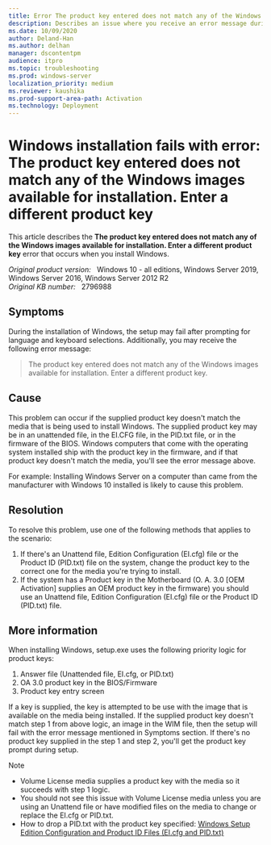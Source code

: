 ```yaml
---
title: Error The product key entered does not match any of the Windows images during Windows installation 
description: Describes an issue where you receive an error message during the installation of Windows.
ms.date: 10/09/2020
author: Deland-Han
ms.author: delhan
manager: dscontentpm
audience: itpro
ms.topic: troubleshooting
ms.prod: windows-server
localization_priority: medium
ms.reviewer: kaushika
ms.prod-support-area-path: Activation
ms.technology: Deployment
---
```

# Windows installation fails with error: The product key entered does not match any of the Windows images available for installation. Enter a different product key

This article describes the **The product key entered does not match any of the Windows images available for installation. Enter a different product key** error that occurs when you install Windows.

_Original product version:_ &nbsp; Windows 10 - all editions, Windows Server 2019, Windows Server 2016, Windows Server 2012 R2  
_Original KB number:_ &nbsp; 2796988

## Symptoms

During the installation of Windows, the setup may fail after prompting for language and keyboard selections. Additionally, you may receive the following error message:
> The product key entered does not match any of the Windows images available for installation. Enter a different product key.

## Cause

This problem can occur if the supplied product key doesn't match the media that is being used to install Windows. The supplied product key may be in an unattended file, in the EI.CFG file, in the PID.txt file, or in the firmware of the BIOS. Windows computers that come with the operating system installed ship with the product key in the firmware, and if that product key doesn't match the media, you'll see the error message above.

For example: Installing Windows Server on a computer than came from the manufacturer with Windows 10 installed is likely to cause this problem.

## Resolution

To resolve this problem, use one of the following methods that applies to the scenario:

1. If there's an Unattend file, Edition Configuration (EI.cfg) file or the Product ID (PID.txt) file on the system, change the product key to the correct one for the media you're trying to install.
2. If the system has a Product key in the Motherboard (O. A. 3.0 [OEM Activation] supplies an OEM product key in the firmware) you should use an Unattend file, Edition Configuration (EI.cfg) file or the Product ID (PID.txt) file.

## More information

When installing Windows, setup.exe uses the following priority logic for product keys:

1. Answer file (Unattended file, EI.cfg, or PID.txt)
2. OA 3.0 product key in the BIOS/Firmware
3. Product key entry screen

If a key is supplied, the key is attempted to be use with the image that is available on the media being installed. If the supplied product key doesn't match step 1 from above logic, an image in the WIM file, then the setup will fail with the error message mentioned in Symptoms section. If there's no product key supplied in the step 1 and step 2, you'll get the product key prompt during setup.

> [!NOTE]
>
> - Volume License media supplies a product key with the media so it succeeds with step 1 logic.
> - You should not see this issue with Volume License media unless you are using an Unattend file or have modified files on the media to change or replace the EI.cfg or PID.txt.
> - How to drop a PID.txt with the product key specified: [Windows Setup Edition Configuration and Product ID Files (EI.cfg and PID.txt)](https://technet.microsoft.com/library/hh824952.aspx)
